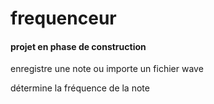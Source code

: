 # frequenceur

#### projet en phase de construction


enregistre une note ou importe un fichier wave  

détermine la fréquence de la note
